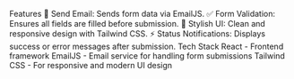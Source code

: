Features
📧 Send Email: Sends form data via EmailJS.
✅ Form Validation: Ensures all fields are filled before submission.
🎨 Stylish UI: Clean and responsive design with Tailwind CSS.
⚡ Status Notifications: Displays success or error messages after submission.
Tech Stack
React - Frontend framework
EmailJS - Email service for handling form submissions
Tailwind CSS - For responsive and modern UI design

